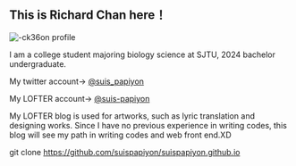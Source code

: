 ## This is Richard Chan here！

![-ck36on](https://user-images.githubusercontent.com/76549676/120600359-430ed880-c47b-11eb-88c3-9c2d02923c50.jpg)
profile

I am a college student majoring biology science at SJTU, 2024 bachelor undergraduate.

My twitter account→ [@suis_papiyon](https://twitter.com/suis_papiyon)

My LOFTER account→ [@suis-papiyon](https://suis-papiyon.lofter.com)

My LOFTER blog is used for artworks, such as lyric translation and designing works. Since I have no previous experience in writing codes, this blog will see my path in writing codes and web front end.XD

git clone 
https://github.com/suispapiyon/suispapiyon.github.io
